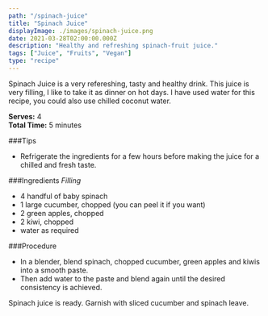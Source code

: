 ```yaml
---
path: "/spinach-juice"
title: "Spinach Juice"
displayImage: ./images/spinach-juice.png
date: 2021-03-28T02:00:00.000Z
description: "Healthy and refreshing spinach-fruit juice."
tags: ["Juice", "Fruits", "Vegan"]
type: "recipe"
---
```


Spinach Juice is a very refereshing, tasty and healthy drink. This juice is very filling, I like to take it as dinner on hot days. I have used water for this recipe, you could also use chilled coconut water.

**Serves:** 4\
**Total Time:** 5 minutes

###Tips
- Refrigerate the ingredients for a few hours before making the juice for a chilled and fresh taste.

###Ingredients
*Filling*
- 4 handful of baby spinach
- 1 large cucumber, chopped (you can peel it if you want)
- 2 green apples, chopped
- 2 kiwi, chopped
- water as required


###Procedure

- In a blender, blend spinach, chopped cucumber, green apples and kiwis into a smooth paste. 
- Then add water to the paste and blend again until the desired consistency is achieved. 

Spinach juice is ready. Garnish with sliced cucumber and spinach leave.